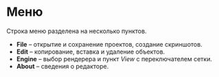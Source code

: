 # Меню

Строка меню разделена на несколько пунктов.

- **File** – открытие и сохранение проектов, создание скриншотов.
- **Edit** – копирование, вставка и удаление объектов.
- **Engine** – выбор рендерера и пункт *View* с переключателем сетки.
- **About** – сведения о редакторе.
